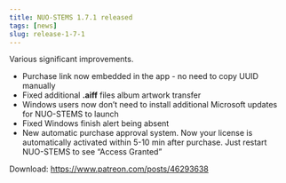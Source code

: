 ```yaml
---
title: NUO-STEMS 1.7.1 released
tags: [news]
slug: release-1-7-1
---
```


Various significant improvements.

<!-- truncate -->

- Purchase link now embedded in the app - no need to copy UUID manually
- Fixed additional **.aiff** files album artwork transfer
- Windows users now don’t need to install additional Microsoft updates for NUO-STEMS to launch
- Fixed Windows finish alert being absent
- New automatic purchase approval system. Now your license is automatically activated within 5-10 min after purchase. Just restart NUO-STEMS to see “Access Granted”

Download: https://www.patreon.com/posts/46293638
